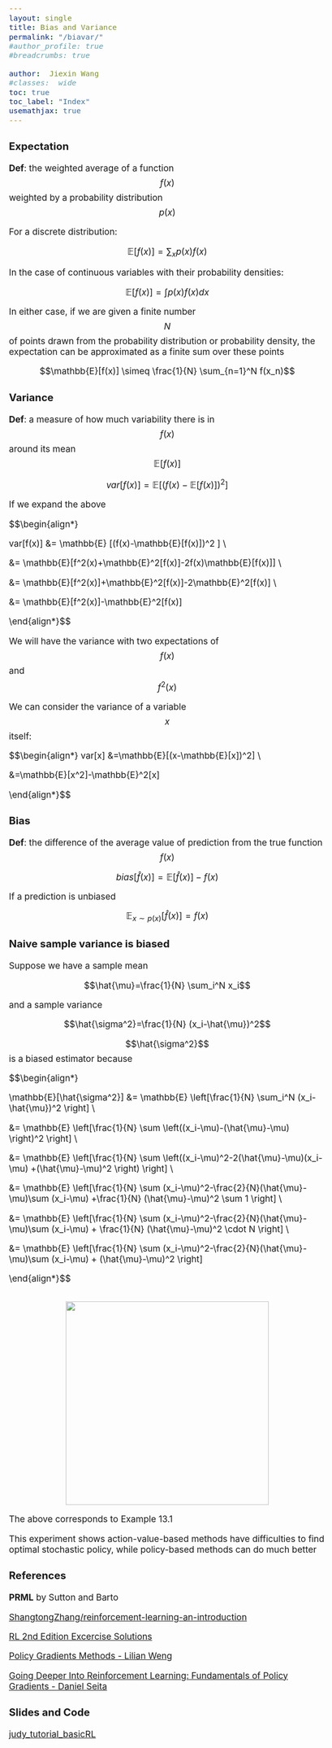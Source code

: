 ```yaml
---
layout: single
title: Bias and Variance
permalink: "/biavar/"
#author_profile: true
#breadcrumbs: true

author:  Jiexin Wang
#classes:  wide
toc: true
toc_label: "Index"
usemathjax: true
---
```


<style type="text/css">
  body{
  font-size: 13pt;
  }
</style>



### Expectation

**Def**: the weighted average of a function $$f(x)$$ weighted by a probability distribution $$p(x)$$

For a discrete distribution:

$$\mathbb{E}[f(x)]=\sum_x p(x)f(x)$$

In the case of continuous variables with their probability densities:

$$\mathbb{E}[f(x)]=\int p(x)f(x) dx$$

In either case, if we are given a finite number $$N$$ of points drawn from the probability distribution or probability density, the expectation can be approximated as a finite sum over these points

$$\mathbb{E}[f(x)] \simeq \frac{1}{N} \sum_{n=1}^N f(x_n)$$

### Variance

**Def**: a measure of how much variability there is in $$f(x)$$ around its mean $$\mathbb{E}[f(x)]$$

$$var[f(x)]=\mathbb{E}[(f(x)-\mathbb{E}[f(x)])^2]$$

If we expand the above

$$\begin{align*}

var[f(x)] &= \mathbb{E} [(f(x)-\mathbb{E}[f(x)])^2 ] \\

&= \mathbb{E}[f^2(x)+\mathbb{E}^2[f(x)]-2f(x)\mathbb{E}[f(x)]] \\

&= \mathbb{E}[f^2(x)]+\mathbb{E}^2[f(x)]-2\mathbb{E}^2[f(x)] \\

&= \mathbb{E}[f^2(x)]-\mathbb{E}^2[f(x)]

\end{align*}$$

We will have the variance with two expectations of $$f(x)$$ and $$f^2(x)$$

We can consider the variance of a variable $$x$$ itself:

$$\begin{align*}
var[x] &=\mathbb{E}[(x-\mathbb{E}[x])^2] \\

&=\mathbb{E}[x^2]-\mathbb{E}^2[x]

\end{align*}$$

### Bias

**Def**: the difference of the average value of prediction from the true function $$f(x)$$

$$bias[\hat{f}(x)]=\mathbb{E}[\hat{f}(x)]-f(x)$$

If a prediction is unbiased

$$\mathbb{E}_{x \sim p(x)}[\hat{f}(x)]=f(x)$$

### Naive sample variance is biased

Suppose we have a sample mean  

$$\hat{\mu}=\frac{1}{N} \sum_i^N x_i$$

and a sample variance

$$\hat{\sigma^2}=\frac{1}{N} (x_i-\hat{\mu})^2$$

$$\hat{\sigma^2}$$ is a biased estimator because

$$\begin{align*}

\mathbb{E}[\hat{\sigma^2}] &= \mathbb{E} \left[\frac{1}{N} \sum_i^N (x_i-\hat{\mu})^2 \right] \\

&= \mathbb{E} \left[\frac{1}{N} \sum \left((x_i-\mu)-(\hat{\mu}-\mu) \right)^2 \right] \\

&= \mathbb{E} \left[\frac{1}{N} \sum \left((x_i-\mu)^2-2(\hat{\mu}-\mu)(x_i-\mu) +(\hat{\mu}-\mu)^2 \right) \right] \\

&= \mathbb{E} \left[\frac{1}{N} \sum (x_i-\mu)^2-\frac{2}{N}(\hat{\mu}-\mu)\sum (x_i-\mu) +\frac{1}{N} (\hat{\mu}-\mu)^2 \sum 1 \right] \\

&= \mathbb{E} \left[\frac{1}{N} \sum (x_i-\mu)^2-\frac{2}{N}(\hat{\mu}-\mu)\sum (x_i-\mu) + \frac{1}{N} (\hat{\mu}-\mu)^2 \cdot N \right] \\

&= \mathbb{E} \left[\frac{1}{N} \sum (x_i-\mu)^2-\frac{2}{N}(\hat{\mu}-\mu)\sum (x_i-\mu) + (\hat{\mu}-\mu)^2 \right]

\end{align*}$$

```python

```

<center><img src="/judy_blog/assets/images/egreedy_shortcorridor.png" width=400></center>

The above corresponds to Example 13.1

This experiment shows action-value-based methods have difficulties to find optimal stochastic policy, while policy-based methods can do much better



### References

**PRML** by Sutton and Barto

[ShangtongZhang/reinforcement-learning-an-introduction](https://github.com/ShangtongZhang/reinforcement-learning-an-introduction)

[RL 2nd Edition Excercise Solutions](https://github.com/LyWangPX/Reinforcement-Learning-2nd-Edition-by-Sutton-Exercise-Solutions)

[Policy Gradients Methods - Lilian Weng](https://lilianweng.github.io/posts/2018-04-08-policy-gradient/)

[Going Deeper Into Reinforcement Learning: Fundamentals of Policy Gradients - Daniel Seita](https://danieltakeshi.github.io/2017/03/28/going-deeper-into-reinforcement-learning-fundamentals-of-policy-gradients/)

### Slides and Code

[judy_tutorial_basicRL](https://github.com/ha5ha6/judy_tutorial_basicRL)
